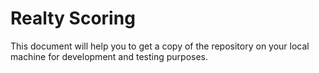 # Realty Scoring

This document will help you to get a copy of the repository on your local machine for development and testing purposes.
